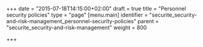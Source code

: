 +++
date = "2015-07-18T14:15:00+02:00"
draft = true
title = "Personnel security policies"
type = "page"
[menu.main]
identifier = "securite_security-and-risk-management_personnel-security-policies"
parent = "securite_security-and-risk-management"
weight = 800

+++
